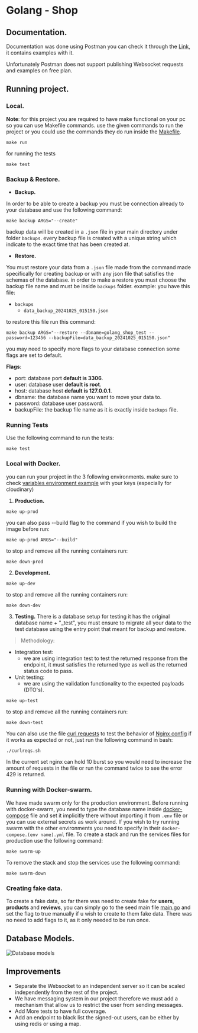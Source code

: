 # Golang - Shop

## Documentation.
Documentation was done using Postman you can check it through the [Link](https://documenter.getpostman.com/view/30922024/2sAY4sj4JW#ee889508-9a0f-4bab-b862-6422c7b154ea), it contains examples with it.

Unfortunately Postman does not support publishing Websocket requests and examples on free plan.

## Running project.
### Local.
**Note**: for this project you are required to have make functional on your pc so you can use Makefile commands.
use the given commands to run the project or you could use the commands they do run inside the [Makefile](./Makefile).
```make
make run
```

for running the tests 
```make
make test
```

### Backup & Restore.
- **Backup.**

In order to be able to create a backup you must be connection already to your database and use the following command:
```make
make backup ARGS="--create"
```
backup data will be created in a `.json` file in your main directory under folder `backups`.
every backup file is created with a unique string which indicate to the exact time that has been created at.

- **Restore.**

You must restore your data from a `.json` file made from the command made specifically for creating backup or with any json file that satisfies the schemas of the database.
in order to make a restore you must choose the backup file name and must be inside `backups` folder.
example:
you have this file:
- `backups`
    - `data_backup_20241025_015150.json`

to restore this file run this command:
```make
make backup ARGS="--restore --dbname=golang_shop_test --password=123456 --backupFile=data_backup_20241025_015150.json"
```
you may need to specify more flags to your database connection some flags are set to default.

**Flags**:
- port: database port **default is 3306**.
- user: database user **default is root**.
- host: database host **default is 127.0.0.1**.
- dbname: the database name you want to move your data to.
- password: database user password.
- backupFile: the backup file name as it is exactly inside `backups` file.


### Running Tests

Use the following command to run the tests:

```make
make test
```

### Local with Docker.
you can run your project in the 3 following environments.
make sure to check [variables environment example](.env.example) with your keys (especially for cloudinary)
1. **Production.**
```make
make up-prod
```
you can also pass --build flag to the command if you wish to build the image before run:

```make
make up-prod ARGS="--build"
```

to stop and remove all the running containers run:
```make
make down-prod
```

2. **Development.**

```make
make up-dev
```
to stop and remove all the running containers run:
```make
make down-dev
```

3. **Testing.**
There is a database setup for testing it has the original database name + "_test", you must ensure to migrate all your data to the test database using the entry point that meant for backup and restore.

>Methodology:
- Integration test:
    - we are using integration test to test the returned response from the endpoint, it must satisfies the returned type as well as the returned status code to pass.
- Unit testing:
    - we are using the validation functionality to the expected payloads (DTO's).

```make
make up-test
```

to stop and remove all the running containers run:
```make
make down-test
```

You can also use the file [curl requests](./curlreqs.sh) to test the behavior of [Nginx config](./nginx/default.conf) if it works as expected or not, just run the following command in bash:
```bash
./curlreqs.sh
```
In the current set nginx can hold 10 burst so you would need to increase the amount of requests in the file or run the command twice to see the error 429 is returned.

### Running with Docker-swarm.
We have made swarm only for the production environment.
Before running with docker-swarm, you need to type the database name inside [docker-compose](docker-compose.yml) file and set it implicitly there without importing it from `.env` file or you can use external secrets as work around.
If you wish to try running swarm with the other environments you need to specify in their `docker-compose.(env name).yml` file.
To create a stack and run the services files for production use the following command:
```make
make swarm-up
```

To remove the stack and stop the services use the following command:
```make
make swarm-down
```

### Creating fake data.
To create a fake data, so far there was need to create fake for **users**, **products** and **reviews**, you can simply go to the seed main file [main.go](./cmd/seed/main.go) and set the flag to true manually if u wish to create to them fake data.
There was no need to add flags to it, as it only needed to be run once.

## Database Models.
![Database models](https://res.cloudinary.com/doxhxgz2g/image/upload/v1730256130/Others/golang_shop_yquhuz.jpg)

## Improvements

- Separate the Websocket to an independent server so it can be scaled independently from the rest of the project.
- We have messaging system in our project therefore we must add a mechanism that allow us to restrict the user from sending messages.
- Add More tests to have full coverage.
- Add an endpoint to black list the signed-out users, can be either by using redis or using a map.